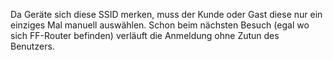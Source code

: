 Da Geräte sich diese SSID merken, muss der Kunde oder Gast diese nur ein einziges Mal manuell auswählen. Schon beim nächsten Besuch (egal wo sich FF-Router befinden) verläuft die Anmeldung ohne Zutun des Benutzers.
